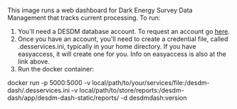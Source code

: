 This image runs a web dashboard for Dark Energy Survey Data Management that tracks current processing. To run:

1. You'll need a DESDM database account. To request an account go [here](https://opensource.ncsa.illinois.edu/confluence/display/DESDM/Data+Access+FAQ#DataAccessFAQ-Q:HowcanIgetaccesstotheDESDMdatabase?).
2. Once you have an account, you'll need to create a credential file, called .desservices.ini, typically in your home directory. If you have easyaccess, it will create one for you. Info on easyaccess is also at the link above.
3. Run the docker container: 

docker run -p 5000:5000 -v local/path/to/your/services/file:/desdm-dash/.desservices.ini -v local/path/to/store/reports:/desdm-dash/app/desdm-dash-static/reports/ -d desdmdash:version
